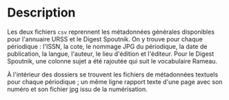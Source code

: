 # Description

Les deux fichiers `csv` reprennent les métadonnées générales disponibles pour l'annuaire URSS et le Digest Spoutnik.
On y trouve pour chaque périodique : l'ISSN, la cote, le nommage JPG du périodique, la date de publication, la langue, l'auteur, le lieu d'édition et l'éditeur. Pour le Digest Spoutnik, une colonne sujet a été rajoutée qui suit le vocabulaire Rameau.


À l'intérieur des dossiers se trouvent les fichiers de métadonnées textuels pour chaque périodique ; un même ligne rapport texte d'une page avec son numéro et son fichier jpg issu de la numérisation.
